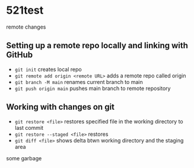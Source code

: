 # 521test

remote changes

## Setting up a remote repo locally and linking with GitHub
- `git init` creates local repo
- `git remote add origin <remote URL>`  adds a remote repo called origin 
- `git branch -M main` renames current branch to main
- `git push origin main` pushes main branch to remote repository

## Working with changes on git
- `git restore <file>` restores specified file in the working directory to last commit
- `git restore --staged <file>` restores 
- `git diff <file>` shows delta btwn working directory and the staging area


some garbage
